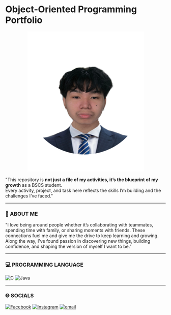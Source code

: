 # Object-Oriented Programming Portfolio

<p align="center">
  <img src="https://github.com/Khozymxki/7OOP-Laboratory-Projects/blob/main/Images/Picsart_25-08-30_01-40-35-063.png" width="365" height="440"/>
</p>


 "This repository is **not just a file of my activities, it’s the blueprint of my growth** as a BSCS student.  
Every activity, project, and task here reflects the skills I’m building and the challenges I’ve faced."

---

### 🤖 ABOUT ME
"I love being around people whether it’s collaborating with teammates, spending time with family, or sharing moments with friends. These connections fuel me and give me the drive to keep learning and growing. Along the way, I’ve found passion in discovering new things, building confidence, and shaping the version of myself I want to be."

---

### 💻 PROGRAMMING LANGUAGE
![C](https://img.shields.io/badge/c-%2300599C.svg?style=for-the-badge&logo=c&logoColor=white)
![Java](https://img.shields.io/badge/java-%23ED8B00.svg?style=for-the-badge&logo=openjdk&logoColor=white)

---

### 🌐 SOCIALS
[![Facebook](https://img.shields.io/badge/Facebook-%231877F2.svg?logo=Facebook&logoColor=white)](https://facebook.com/khlfkozy)
[![Instagram](https://img.shields.io/badge/Instagram-%23E4405F.svg?logo=Instagram&logoColor=white)](https://instagram.com/khlfkozy)
[![email](https://img.shields.io/badge/Email-D14836?logo=gmail&logoColor=white)](mailto:ianmccoyvillanueva@gmail.com) 
